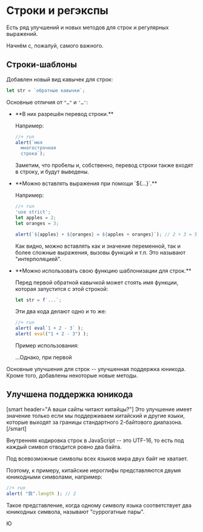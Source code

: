 
# Строки и регэкспы

Есть ряд улучшений и новых методов для строк и регулярных выражений.

Начнём с, пожалуй, самого важного.

## Строки-шаблоны

Добавлен новый вид кавычек для строк: 
```js
let str = `обратные кавычки`;
```

Основные отличия от `"…"` и `'…'`:

<ul>
<li>**В них разрешён перевод строки.**

Например:
```js
//+ run
alert(`моя
  многострочная
  строка`);
```
Заметим, что пробелы и, собственно, перевод строки также входят в строку, и будут выведены.
</li>
<li>**Можно вставлять выражения при помощи `${…}`.**

Например:
```js
//+ run
'use strict';
let apples = 2;
let oranges = 3;

alert(`${apples} + ${oranges} = ${apples + oranges}`); // 2 + 3 = 5
```

Как видно, можно вставлять как и значение переменной, так и более сложные выражения, вызовы функций и т.п. Это называют "интерполяцией".
</li>
<li>**Можно использовать свою функцию шаблонизации для строк.**

Перед первой обратной кавычкой может стоять имя функции, которая запустится с этой строкой:
```js
let str = f`...`;
```

Эти два кода делают одно и то же:

```js
//+ run
alert( eval`1 + 2 - 3` );
alert( eval("1 + 2 - 3") );
```

Пример использования:


...Однако, при первой






</li>
</ul>  




Основные улучшения для строк -- улучшенная поддержка юникода. Кроме того, добавлены некоторые новые методы.

## Улучшена поддержка юникода

[smart header="А ваши сайты читают китайцы?"]
Это улучшение имеет значение только если мы поддерживаем китайский и другие языки, которые выходят за границы стандартного 2-байтового диапазона.
[/smart]

Внутренняя кодировка строк в JavaScript -- это UTF-16, то есть под каждый символ отводится ровно два байта.

Под всевозможные символы всех языков мира двух байт не хватает.

Поэтому, к примеру, китайские иероглифы представляются двумя юникодными символами, например:

```js
//+ run
alert( "我".length ); // 2
```

Такое представление, когда одному символу языка соответствует два юникодных символа, называют "суррогатные пары".

Ю